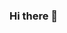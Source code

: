 ### Hi there 👋

<!--
**smitha123700/smitha123700** is a ✨ _special_ ✨ repository because its `README.md` (this file) appears on your GitHub profile.

Here are some ideas to get you started:

- 🔭 I’m currently working on JavaScript portfolio.
- 🌱 I’m currently learning Front end Web development using HTML CSS JavaScript. 
- 👯 I’m looking to collaborate on Web Projects using JavaScript/PHP and MySQL. Other projects using C language. 
- 🤔 I’m looking for help with updating local storage using JSon.
- 💬 Ask me about JavaScript related projects.
- 📫 How to reach me: smitha_svaram@yahoo.com.au or smitha.shankavaram@gmail.com
- 😄 Pronouns: she her
- ⚡ Fun fact: ...
-->
